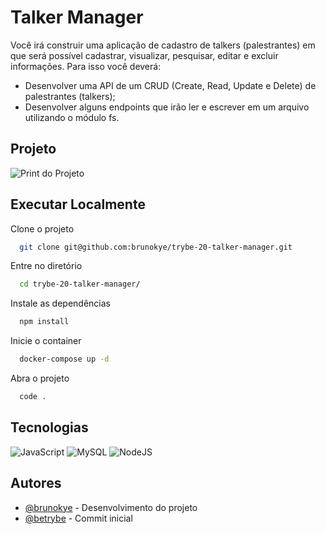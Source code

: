 # Talker Manager

Você irá construir uma aplicação de cadastro de talkers (palestrantes) em que será possível cadastrar, visualizar, pesquisar, editar e excluir informações. Para isso você deverá:

- Desenvolver uma API de um CRUD (Create, Read, Update e Delete) de palestrantes (talkers);
- Desenvolver alguns endpoints que irão ler e escrever em um arquivo utilizando o módulo fs.


## Projeto

![Print do Projeto](https://i.imgur.com/qf9Tp28.png)

## Executar Localmente

Clone o projeto 

```bash
  git clone git@github.com:brunokye/trybe-20-talker-manager.git
```

Entre no diretório

```bash
  cd trybe-20-talker-manager/
```

Instale as dependências

```bash
  npm install
```

Inicie o container

```bash
  docker-compose up -d
```

Abra o projeto

```bash
  code .
```

## Tecnologias

![JavaScript](https://img.shields.io/badge/javascript-%23323330.svg?style=for-the-badge&logo=javascript&logoColor=%23F7DF1E)
![MySQL](https://img.shields.io/badge/MySQL-4479A1.svg?style=for-the-badge&logo=MySQL&logoColor=white)
![NodeJS](https://img.shields.io/badge/node.js-6DA55F?style=for-the-badge&logo=node.js&logoColor=white)

## Autores

- [@brunokye](https://github.com/brunokye) - Desenvolvimento do projeto
- [@betrybe](https://github.com/betrybe) - Commit inicial
